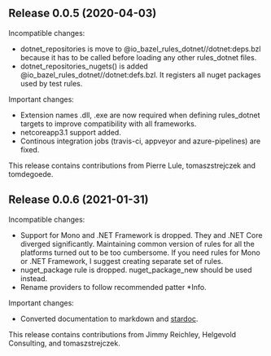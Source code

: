 Release 0.0.5 (2020-04-03)
--------------------------

Incompatible changes:

  - dotnet_repositories is move to @io_bazel_rules_dotnet//dotnet:deps.bzl
    because it has to be called before loading any other rules_dotnet files.
  - dotnet_repositories_nugets() is added @io_bazel_rules_dotnet//dotnet:defs.bzl.
    It registers all nuget packages used by test rules.

Important changes:

  - Extension names .dll, .exe are now required when defining rules_dotnet targets
    to improve compatibility with all frameworks.   
  - netcoreapp3.1 support added.
  - Continous integration jobs (travis-ci, appveyor and azure-pipelines) are fixed.

This release contains contributions from Pierre Lule, tomaszstrejczek and tomdegoede.

Release 0.0.6 (2021-01-31)
--------------------------

Incompatible changes:

  - Support for Mono and .NET Framework is dropped. They and .NET Core diverged significantly.
    Maintaining common version of rules for all the platforms turned out to be too cumbersome.
    If you need rules for Mono or .NET Framework, I suggest creating separate set of rules.
  - nuget_package rule is dropped. nuget_package_new should be used instead.
  - Rename providers to follow recommended patter *Info.

Important changes:

  - Converted documentation to markdown and [stardoc](https://github.com/bazelbuild/stardoc).   


This release contains contributions from Jimmy Reichley, Helgevold Consulting, and tomaszstrejczek.
